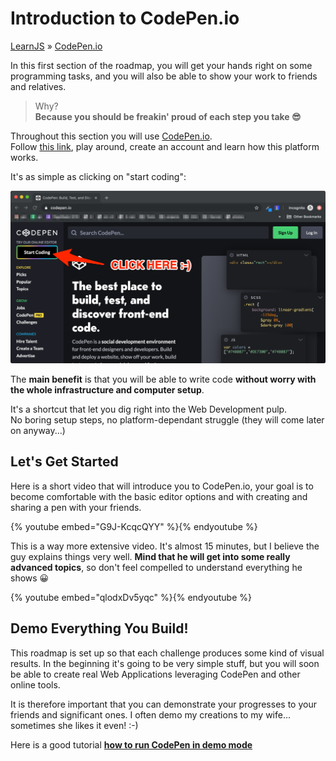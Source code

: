 # Introduction to CodePen.io
[LearnJS](../../README.md) » [CodePen.io](./README.md)

In this first section of the roadmap, you will get your hands right on some
programming tasks, and you will also be able to show your work to friends
and relatives.

> Why?  
> **Because you should be freakin' proud of each step you take 😎**

Throughout this section you will use [CodePen.io][1].  
Follow [this link][1], play around, create an account and learn how 
this platform works.

It's as simple as clicking on "start coding":

![Start Coding on CodePen](./codepen-start-coding.png)

The **main benefit** is that you will be able to write code **without worry with
the whole infrastructure and computer setup**.

It's a shortcut that let you dig right into the Web Development pulp.  
No boring setup steps, no platform-dependant struggle (they will come later on anyway...)

## Let's Get Started

Here is a short video that will introduce you to CodePen.io, your goal is to become
comfortable with the basic editor options and with creating and sharing a pen
with your friends.

{% youtube embed="G9J-KcqcQYY" %}{% endyoutube %}

This is a way more extensive video. It's almost 15 minutes, but I believe the guy explains
things very well. **Mind that he will get into some really advanced topics**, so don't
feel compelled to understand everything he shows 😀

{% youtube embed="qlodxDv5yqc" %}{% endyoutube %}

## Demo Everything You Build!

This roadmap is set up so that each challenge produces some kind of visual results.
In the beginning it's going to be very simple stuff, but you will soon be able to 
create real Web Applications leveraging CodePen and other online tools.

It is therefore important that you can demonstrate your progresses to your friends
and significant ones. I often demo my creations to my wife... sometimes she likes it even! :-)

Here is a good tutorial [**how to run CodePen in demo mode**][2]

[1]: https://codepen.io "Run HTML/CSS/Javascript online and share your work"
[2]: https://blog.codepen.io/documentation/views/full-page-view/
